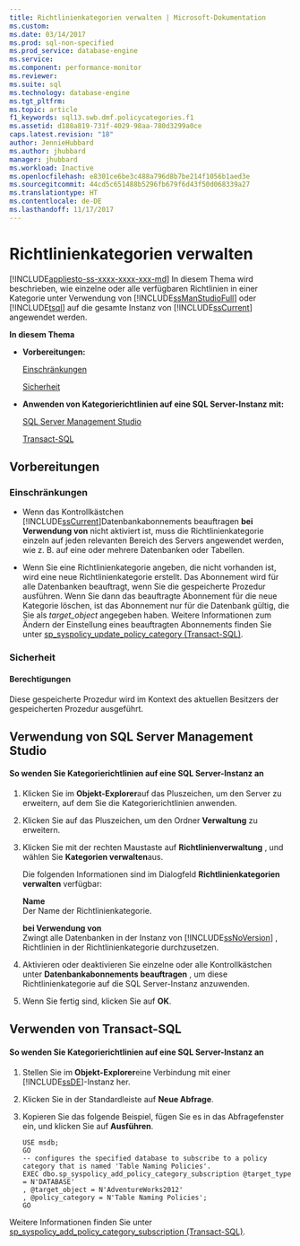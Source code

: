 ```yaml
---
title: Richtlinienkategorien verwalten | Microsoft-Dokumentation
ms.custom: 
ms.date: 03/14/2017
ms.prod: sql-non-specified
ms.prod_service: database-engine
ms.service: 
ms.component: performance-monitor
ms.reviewer: 
ms.suite: sql
ms.technology: database-engine
ms.tgt_pltfrm: 
ms.topic: article
f1_keywords: sql13.swb.dmf.policycategories.f1
ms.assetid: d188a819-731f-4029-98aa-780d3299a0ce
caps.latest.revision: "18"
author: JennieHubbard
ms.author: jhubbard
manager: jhubbard
ms.workload: Inactive
ms.openlocfilehash: e8301ce6be3c488a796d8b7be214f1056b1aed3e
ms.sourcegitcommit: 44cd5c651488b5296fb679f6d43f50d068339a27
ms.translationtype: HT
ms.contentlocale: de-DE
ms.lasthandoff: 11/17/2017
---
```

# <a name="manage-policy-categories"></a>Richtlinienkategorien verwalten
[!INCLUDE[appliesto-ss-xxxx-xxxx-xxx-md](../../includes/appliesto-ss-xxxx-xxxx-xxx-md.md)] In diesem Thema wird beschrieben, wie einzelne oder alle verfügbaren Richtlinien in einer Kategorie unter Verwendung von [!INCLUDE[ssManStudioFull](../../includes/ssmanstudiofull-md.md)] oder [!INCLUDE[tsql](../../includes/tsql-md.md)] auf die gesamte Instanz von [!INCLUDE[ssCurrent](../../includes/sscurrent-md.md)] angewendet werden.  
  
 **In diesem Thema**  
  
-   **Vorbereitungen:**  
  
     [Einschränkungen](#Restrictions)  
  
     [Sicherheit](#Security)  
  
-   **Anwenden von Kategorierichtlinien auf eine SQL Server-Instanz mit:**  
  
     [SQL Server Management Studio](#SSMSProcedure)  
  
     [Transact-SQL](#TsqlProcedure)  
  
##  <a name="BeforeYouBegin"></a> Vorbereitungen  
  
###  <a name="Restrictions"></a> Einschränkungen  
  
-   Wenn das Kontrollkästchen [!INCLUDE[ssCurrent](../../includes/sscurrent-md.md)]Datenbankabonnements beauftragen **bei Verwendung von** nicht aktiviert ist, muss die Richtlinienkategorie einzeln auf jeden relevanten Bereich des Servers angewendet werden, wie z. B. auf eine oder mehrere Datenbanken oder Tabellen.  
  
-   Wenn Sie eine Richtlinienkategorie angeben, die nicht vorhanden ist, wird eine neue Richtlinienkategorie erstellt. Das Abonnement wird für alle Datenbanken beauftragt, wenn Sie die gespeicherte Prozedur ausführen. Wenn Sie dann das beauftragte Abonnement für die neue Kategorie löschen, ist das Abonnement nur für die Datenbank gültig, die Sie als *target_object* angegeben haben. Weitere Informationen zum Ändern der Einstellung eines beauftragten Abonnements finden Sie unter [sp_syspolicy_update_policy_category &#40;Transact-SQL&#41;](../../relational-databases/system-stored-procedures/sp-syspolicy-update-policy-category-transact-sql.md).  
  
###  <a name="Security"></a> Sicherheit  
  
####  <a name="Permissions"></a> Berechtigungen  
 Diese gespeicherte Prozedur wird im Kontext des aktuellen Besitzers der gespeicherten Prozedur ausgeführt.  
  
##  <a name="SSMSProcedure"></a> Verwendung von SQL Server Management Studio  
  
#### <a name="to-apply-category-policies-to-a-sql-server-instance"></a>So wenden Sie Kategorierichtlinien auf eine SQL Server-Instanz an  
  
1.  Klicken Sie im **Objekt-Explorer**auf das Pluszeichen, um den Server zu erweitern, auf dem Sie die Kategorierichtlinien anwenden.  
  
2.  Klicken Sie auf das Pluszeichen, um den Ordner **Verwaltung** zu erweitern.  
  
3.  Klicken Sie mit der rechten Maustaste auf **Richtlinienverwaltung** , und wählen Sie **Kategorien verwalten**aus.  
  
     Die folgenden Informationen sind im Dialogfeld **Richtlinienkategorien verwalten** verfügbar:  
  
     **Name**  
     Der Name der Richtlinienkategorie.  
  
     **bei Verwendung von**  
     Zwingt alle Datenbanken in der Instanz von [!INCLUDE[ssNoVersion](../../includes/ssnoversion-md.md)] , Richtlinien in der Richtlinienkategorie durchzusetzen.  
  
4.  Aktivieren oder deaktivieren Sie einzelne oder alle Kontrollkästchen unter **Datenbankabonnements beauftragen** , um diese Richtlinienkategorie auf die SQL Server-Instanz anzuwenden.  
  
5.  Wenn Sie fertig sind, klicken Sie auf **OK**.  
  
##  <a name="TsqlProcedure"></a> Verwenden von Transact-SQL  
  
#### <a name="to-apply-category-policies-to-a-sql-server-instance"></a>So wenden Sie Kategorierichtlinien auf eine SQL Server-Instanz an  
  
1.  Stellen Sie im **Objekt-Explorer**eine Verbindung mit einer [!INCLUDE[ssDE](../../includes/ssde-md.md)]-Instanz her.  
  
2.  Klicken Sie in der Standardleiste auf **Neue Abfrage**.  
  
3.  Kopieren Sie das folgende Beispiel, fügen Sie es in das Abfragefenster ein, und klicken Sie auf **Ausführen**.  
  
    ```  
    USE msdb;  
    GO  
    -- configures the specified database to subscribe to a policy category that is named 'Table Naming Policies'.  
    EXEC dbo.sp_syspolicy_add_policy_category_subscription @target_type = N'DATABASE'  
    , @target_object = N'AdventureWorks2012'  
    , @policy_category = N'Table Naming Policies';  
    GO  
    ```  
  
 Weitere Informationen finden Sie unter [sp_syspolicy_add_policy_category_subscription &#40;Transact-SQL&#41;](../../relational-databases/system-stored-procedures/sp-syspolicy-add-policy-category-subscription-transact-sql.md).  
  
  
